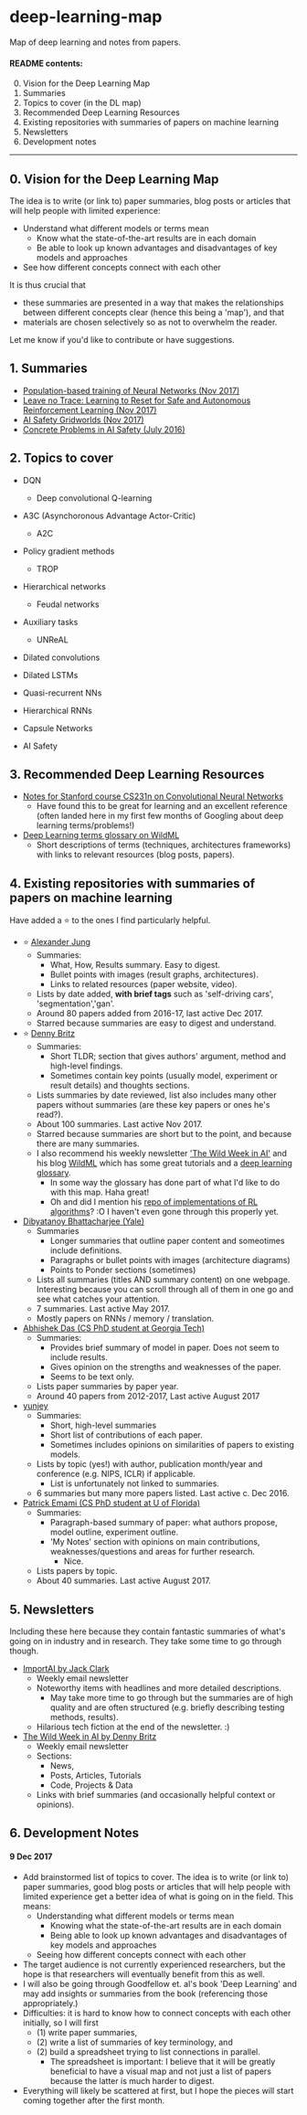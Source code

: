 # deep-learning-map
Map of deep learning and notes from papers.

#### README contents:

0. Vision for the Deep Learning Map
1. Summaries
2. Topics to cover (in the DL map)
3. Recommended Deep Learning Resources
4. Existing repositories with summaries of papers on machine learning 
5. Newsletters
6. Development notes

---
## 0. Vision for the Deep Learning Map
The idea is to write (or link to) paper summaries, blog posts or articles that will help people with limited experience:

- Understand what different models or terms mean
	- Know what the state-of-the-art results are in each domain
	- Be able to look up known advantages and disadvantages of key models and approaches
- See how different concepts connect with each other

It is thus crucial that 
- these summaries are presented in a way that makes the relationships between different concepts clear (hence this being a 'map'), and that
- materials are chosen selectively so as not to overwhelm the reader.

Let me know if you'd like to contribute or have suggestions.

## 1. Summaries

- [Population-based training of Neural Networks (Nov 2017)](https://github.com/jessicayung/deep-learning-map/blob/master/summaries/population-based-training-of-neural-networks.md)
- [Leave no Trace: Learning to Reset for Safe and Autonomous Reinforcement Learning (Nov 2017)](https://github.com/jessicayung/deep-learning-map/blob/master/summaries/leave-no-trace.md)
- [AI Safety Gridworlds (Nov 2017)](https://github.com/jessicayung/deep-learning-map/blob/master/summaries/ai-safety-gridworlds.md)
- [Concrete Problems in AI Safety (July 2016)](https://github.com/jessicayung/deep-learning-map/blob/master/summaries/concrete-problems-in-ai-safety.md)

## 2. Topics to cover

- DQN
	- Deep convolutional Q-learning
- A3C (Asynchoronous Advantage Actor-Critic)
	- A2C
- Policy gradient methods
	- TROP
- Hierarchical networks
	- Feudal networks
- Auxiliary tasks
	- UNReAL 

- Dilated convolutions
- Dilated LSTMs
- Quasi-recurrent NNs
- Hierarchical RNNs
- Capsule Networks

- AI Safety

## 3. Recommended Deep Learning Resources

- [Notes for Stanford course CS231n on Convolutional Neural Networks](http://cs231n.github.io/)
	- Have found this to be great for learning and an excellent reference (often landed here in my first few months of Googling about deep learning terms/problems!)
- [Deep Learning terms glossary on WildML](http://www.wildml.com/deep-learning-glossary/)
	- Short descriptions of terms (techniques, architectures frameworks) with links to relevant resources (blog posts, papers). 

## 4. Existing repositories with summaries of papers on machine learning 
Have added a :star: to the ones I find particularly helpful.

- :star: [Alexander Jung](https://github.com/aleju/papers)
	- Summaries:
		- What, How, Results summary. Easy to digest.
		- Bullet points with images (result graphs, architectures).
		- Links to related resources (paper website, video).
	- Lists by date added, **with brief tags** such as 'self-driving cars', 'segmentation','gan'.
	- Around 80 papers added from 2016-17, last active Dec 2017.
	- Starred because summaries are easy to digest and understand.
- :star: [Denny Britz](https://github.com/dennybritz/deeplearning-papernotes)
	- Summaries:
		- Short TLDR; section that gives authors' argument, method and high-level findings.
		- Sometimes contain key points (usually model, experiment or result details) and thoughts sections.
	- Lists summaries by date reviewed, list also includes many other papers without summaries (are these key papers or ones he's read?).
	- About 100 summaries. Last active Nov 2017.
	- Starred because summaries are short but to the point, and because there are many summaries.
	- I also recommend his weekly newsletter ['The Wild Week in AI'](https://www.getrevue.co/profile/wildml) and his blog [WildML](http://www.wildml.com/) which has some great tutorials and a [deep learning glossary](http://www.wildml.com/deep-learning-glossary/).
		- In some way the glossary has done part of what I'd like to do with this map. Haha great!
		- Oh and did I mention his [repo of implementations of RL algorithms](https://github.com/dennybritz/reinforcement-learning)? :O I haven't even gone through this properly yet.
- [Dibyatanoy Bhattacharjee (Yale)](https://dibyatanoy.github.io/deep-learning-paper-summaries/)
	- Summaries
		- Longer summaries that outline paper content and someotimes include definitions.
		- Paragraphs or bullet points with images (architecture diagrams)
		- Points to Ponder sections (sometimes)
	- Lists all summaries (titles AND summary content) on one webpage. Interesting because you can scroll through all of them in one go and see what catches your attention.
	- 7 summaries. Last active May 2017.
	- Mostly papers on RNNs / memory / translation.
- [Abhishek Das (CS PhD student at Georgia Tech)](https://github.com/abhshkdz/papers)
	- Summaries:
		- Provides brief summary of model in paper. Does not seem to include results.
		- Gives opinion on the strengths and weaknesses of the paper.
		- Seems to be text only.
	- Lists paper summaries by paper year. 
	- Around 40 papers from 2012-2017, Last active August 2017
- [yunjey](https://github.com/yunjey/deep-learning-papers)
	- Summaries:
		- Short, high-level summaries 
		- Short list of contributions of each paper.
		- Sometimes includes opinions on similarities of papers to existing models. 
	- Lists by topic (yes!) with author, publication month/year and conference (e.g. NIPS, ICLR) if applicable.
		- List is unfortunately not linked to summaries.
	- 6 summaries but many more papers listed. Last active c. Dec 2016.
- [Patrick Emami (CS PhD student at U of Florida)](http://pemami4911.github.io/paper-summaries/)
	- Summaries:
		- Paragraph-based summary of paper: what authors propose, model outline, experiment outline.
		- 'My Notes' section with opinions on main contributions, weaknesses/questions and areas for further research.
			- Nice.
	- Lists papers by topic.
	- About 40 summaries. Last active August 2017.

## 5. Newsletters
Including these here because they contain fantastic summaries of what's going on in industry and in research. They take some time to go through though.

- [ImportAI by Jack Clark](https://jack-clark.net/)
	- Weekly email newsletter
	- Noteworthy items with headlines and more detailed descriptions. 
		- May take more time to go through but the summaries are of high quality and are often structured (e.g. briefly describing testing methods, results).
	- Hilarious tech fiction at the end of the newsletter. :)
- [The Wild Week in AI by Denny Britz](https://www.getrevue.co/profile/wildml)
	- Weekly email newsletter
	- Sections: 
		- News, 
		- Posts, Articles, Tutorials 
		- Code, Projects & Data
	- Links with brief summaries (and occasionally helpful context or opinions).


## 6. Development Notes

#### 9 Dec 2017
- Add brainstormed list of topics to cover. The idea is to write (or link to) paper summaries, good blog posts or articles that will help people with limited experience get a better idea of what is going on in the field. This means:
	- Understanding what different models or terms mean
		- Knowing what the state-of-the-art results are in each domain
		- Being able to look up known advantages and disadvantages of key models and approaches
	- Seeing how different concepts connect with each other
- The target audience is not currently experienced researchers, but the hope is that researchers will eventually benefit from this as well.
- I will also be going through Goodfellow et. al's book 'Deep Learning' and may add insights or summaries from the book (referencing those appropriately.)
- Difficulties: it is hard to know how to connect concepts with each other initially, so I will first 
	- (1) write paper summaries,
	- (2) write a list of summaries of key terminology, and
	- (2) build a spreadsheet trying to list connections in parallel.
		- The spreadsheet is important: I believe that it will be greatly beneficial to have a visual map and not just a list of papers because the latter is much harder to digest.
- Everything will likely be scattered at first, but I hope the pieces will start coming together after the first month.

